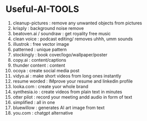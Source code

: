# Useful-AI-TOOLS

1. cleanup-pictures : remove any unwanted objects from pictures
2. krisply : background noise remove
3. beatoven.ai / soundraw : get royality free music
4. clean voice : podcast editing/ removes uhhh, umm sounds
5. illustrok : free vector image
6. patterned : unique pattern
7. stockingly : book cover/logo/wallpaper/poster
8. copy.ai : content/captions
9. thunder content : content
10. ocoya : create social media post
11. vidyo.ai : make short videos from long ones instantly
12. resume worded : IMprove your resume and linkedin profile
13. looka.com : create yuor whole brand
14. synthesia.io : create videos from plain text in minutes
15. otter pilot : record your meeting andd audio in form of text
16. simplified : all in one
17. bluewillow : generates AI art image from text
18. you.com : chatgpt alternative
